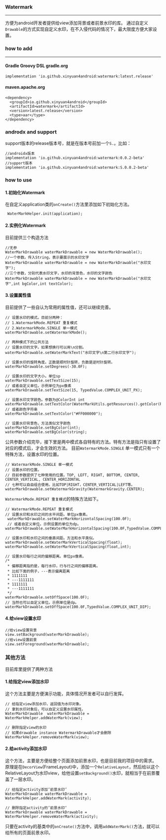 ### Watermark
* * *
方便为android开发者提供给view添加背景或者前景水印的库。
通过自定义`Drawable`的方式实现自定义水印，在不入侵代码的情况下，最大限度方便大家设置。
### how to add
* * *
#### Gradle Groovy DSL gradle.org
```
implementation 'io.github.xinyuan4android:watermark:latest.release'
```
#### maven.apache.org
```
<dependency>
  <groupId>io.github.xinyuan4android</groupId>
  <artifactId>watermark</artifactId>
  <version>latest.release</version>
  <type>aar</type>
</dependency>
```
### androdx and support
support版本的release版本号，就是在版本号前加一个`S.`。比如：
```
//androidx版本
implementation 'io.github.xinyuan4android:watermark:0.0.2-beta'
//support版本
implementation 'io.github.xinyuan4android:watermark:S.0.0.2-beta'
```

### how to use
#### 1.初始化Watermark
在自定义application类的`onCreate()`方法里添加如下初始化方法。
```
 WaterMarkHelper.init(application);
```
#### 2.实例化Watermark
目前提供三个构造方法
```
//无参
WaterMarkDrawable waterMarkDrawable = new WaterMarkDrawable();
//一个参数。传入String，表示要展示的水印文字
WaterMarkDrawable waterMarkDrawable = new WaterMarkDrawable("水印文字");
//三个参数，分别代表水印文字，水印的背景色，水印的文字颜色
WaterMarkDrawable waterMarkDrawable = new WaterMarkDrawable("水印文字",int bgColor,int textColor);

```
#### 3.设置属性值
目前提供了一些自认为常用的属性值，还可以继续完善。
```
// 设置水印的模式。目前分两种： 
// 1.WatermarkMode.REPEAT 重复模式
// 2.WatermarkMode.SINGLE 单一模式
waterMarkDrawable.setWatermarkMode();

// 两种模式下的公共方法
// 设置水印的文字。如果想换行可以用\n分割。
waterMarkDrawable.setWaterMarkText("水印文字\n第二行水印文字");

// 设置水印的旋转角度。正数是顺时针旋转，负数是逆时针旋转。
waterMarkDrawable.setDegrees(-30.0F);

// 设置水印的文字大小。单位sp
waterMarkDrawable.setTextSize(15);
// 或者自定义单位。示例单位为px像素
waterMarkDrawable.setTextSize(15, TypedValue.COMPLEX_UNIT_PX);

// 设置水印文字颜色。参数为@ColorInt int
waterMarkDrawable.setTextColor(WaterMarkUtils.getResources().getColor(R.color.colorAccent));
// 或者颜色字符串
waterMarkDrawable.setTextColor("#FF000000");

// 设置水印背景色，方法类似文字颜色
waterMarkDrawable.setBgColor(int);
waterMarkDrawable.setBgColor(string);

```
公共参数介绍完毕，接下里是两中模式各自特有的方法。特有方法是指只有设置了对应的模式后，才会生效的方法。
目前`WatermarkMode.SINGLE` 单一模式只有一个特殊方法，设置水印的位置。
```
// WatermarkMode.SINGLE 单一模式
// 设置水印的位置。
// 目前参数提供了七种常用的位置。TOP, LEFT, RIGHT, BOTTOM, CENTER, CENTER_VERTICAL, CENTER_HORIZONTAL
// 七种可以自由组合使用。比如TOP|RIGHT，CENTER_VERTICAL|LEFT等。
waterMarkDrawable.setWatermarkGravity(WatermarkGravity.CENTER);

```

`WatermarkMode.REPEAT 重复模式`的特殊方法如下。
```
// WatermarkMode.REPEAT 重复模式
// 设置水印和水印之间的水平间距。单位px像素。
 waterMarkDrawable.setWaterMarkHorizontalSpacing(100.0F);
 // 或者自定义单位。示例设置的单位为dp。
waterMarkDrawable.setWaterMarkHorizontalSpacing(100.0F,TypedValue.COMPLEX_UNIT_DIP);

// 设置水印和水印之间的垂直间距。方法和水平类似。
waterMarkDrawable.setWaterMarkVerticalSpacing(float);
waterMarkDrawable.setWaterMarkVerticalSpacing(float,int);

// 设置水印每行之间的偏移距离。单位px像素。
/*
 * 偏移距离指的是，每行水印，行与行之间的偏移距离。
 * 比如下面的例子，---表示偏离距离
 * 1111111
 * ---1111111
 * 1111111
 * ---1111111
 */
waterMarkDrawable.setOffSpace(100.0F);
// 当然也可以自定义单位。示例单位是dp。
waterMarkDrawable.setOffSpace(100.0F,TypedValue.COMPLEX_UNIT_DIP);

```
#### 4.给view设置水印
```
//给view设置背景
view.setBackground(waterMarkDrawable);
//给view设置前景
view.setForeground(waterMarkDrawable);
```

### 其他方法
目前库里提供了两种方法
#### 1.给指定view添加水印
这个方法主要是方便演示功能，具体情况开发者可以自行发挥。
```
// 给指定view添加水印，返回值为水印对象。
// 拿到水印对象后，可以自定义设置水印属性。
WaterMarkDrawable  waterMarkDrawable = WaterMarkHelper.addWaterMark(view);

// 删除指定view的水印
// 如果drawable instance WatermarkDrawable才会删除
WaterMarkHelper.removeWaterMark(view);
```
#### 2.给activity添加水印
这个方法，主要是方便给整个页面添加前景水印，也是目前我的项目中的需求。
原理是在`DecorView`(FrameLayout)中，添加一个`RelativeLayout`，然后给以这个RelativeLayout为水印view，给他设置`setBackground()`水印，就相当于在前景覆盖了一层水印。
```
// 给指定activity添加’前景水印’
WaterMarkDrawable waterMarkDrawable = WaterMarkHelper.addWaterMark(activity);

// 删除指定activity的’前景水印‘
WaterMarkDrawable waterMarkDrawable = WaterMarkHelper.removeWaterMark(activity);

```

只要在activity的基类中的`onCreate()`方法中，调用`addWaterMark()`方法，就可以给所有的页面前景水印。

